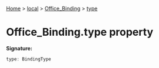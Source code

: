 [Home](./index) &gt; [local](local.md) &gt; [Office\_Binding](local.office_binding.md) &gt; [type](local.office_binding.type.md)

# Office\_Binding.type property


**Signature:**
```javascript
type: BindingType
```
